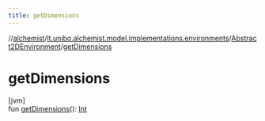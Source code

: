 ```yaml
---
title: getDimensions
---
```

//[alchemist](../../../index.html)/[it.unibo.alchemist.model.implementations.environments](../index.html)/[Abstract2DEnvironment](index.html)/[getDimensions](get-dimensions.html)



# getDimensions



[jvm]\
fun [getDimensions](get-dimensions.html)(): [Int](https://kotlinlang.org/api/latest/jvm/stdlib/kotlin/-int/index.html)




